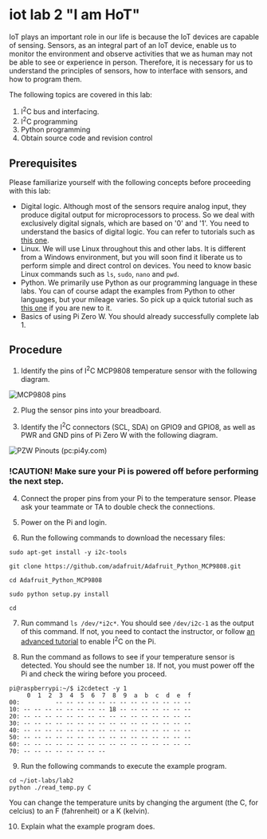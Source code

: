 # iot lab 2 "I am HoT"

IoT plays an important role in our life is because the IoT devices are capable of sensing. Sensors, as an integral part of an IoT device, enable us to monitor the environment and observe activities that we as human may not be able to see or experience in person. Therefore, it is necessary for us to understand the principles of sensors, how to interface with sensors, and how to program them.      

The following topics are covered in this lab:
1. I<sup>2</sup>C bus and interfacing.
2. I<sup>2</sup>C programming
3. Python programming
4. Obtain source code and revision control

## Prerequisites

Please familiarize yourself with the following concepts before proceeding with this lab:
* Digital logic. Although most of the sensors require analog input, they produce digital output for microprocessors to process. So we deal with exclusively digital signals, which are based on '0' and '1'. You need to understand the basics of digital logic. You can refer to tutorials such as [this one](https://learn.sparkfun.com/tutorials/digital-logic).
* Linux. We will use Linux throughout this and other labs. It is different from a Windows environment, but you will soon find it liberate us to perform simple and direct control on devices. You need to know basic Linux commands such as ```ls```, ```sudo```, ```nano``` and ```pwd```.
* Python. We primarily use Python as our programming language in these labs. You can of course adapt the examples from Python to other languages, but your mileage varies. So pick up a quick tutorial such as [this one](https://www.learnpython.org) if you are new to it.
* Basics of using Pi Zero W. You should already successfully complete lab 1.

## Procedure

1. Identify the pins of I<sup>2</sup>C MCP9808 temperature sensor with the following diagram.

![MCP9808 pins](https://cdn-learn.adafruit.com/assets/assets/000/015/726/original/adafruit_products_2.png?1396474366)

2. Plug the sensor pins into your breadboard.

3. Identify the I<sup>2</sup>C connectors (SCL, SDA) on GPIO9 and GPIO8, as well as PWR and GND pins of Pi Zero W with the following diagram.

![PZW Pinouts (pc:pi4y.com)](http://pi4j.com/images/j8header-zero.png)

### __!CAUTION!__ Make sure your Pi is powered off before performing the next step.

4. Connect the proper pins from your Pi to the temperature sensor. Please ask your teammate or TA to double check the connections.

5. Power on the Pi and login.

6. Run the following commands to download the necessary files:
```
sudo apt-get install -y i2c-tools
   
git clone https://github.com/adafruit/Adafruit_Python_MCP9808.git
   
cd Adafruit_Python_MCP9808
   
sudo python setup.py install

cd
```

7. Run command ```ls /dev/*i2c*```. You should see ```/dev/i2c-1``` as the output of this command. If not, you need to contact the instructor, or follow [an advanced tutorial](https://learn.sparkfun.com/tutorials/raspberry-pi-spi-and-i2c-tutorial) to enable I<sup>2</sup>C on the Pi.

8. Run the command as follows to see if your temperature sensor is detected. You should see the number ```18```. If not, you must power off the Pi and check the wiring before you proceed.
```
pi@raspberrypi:~/$ i2cdetect -y 1
     0  1  2  3  4  5  6  7  8  9  a  b  c  d  e  f
00:          -- -- -- -- -- -- -- -- -- -- -- -- --
10: -- -- -- -- -- -- -- -- 18 -- -- -- -- -- -- --
20: -- -- -- -- -- -- -- -- -- -- -- -- -- -- -- --
30: -- -- -- -- -- -- -- -- -- -- -- -- -- -- -- --
40: -- -- -- -- -- -- -- -- -- -- -- -- -- -- -- --
50: -- -- -- -- -- -- -- -- -- -- -- -- -- -- -- --
60: -- -- -- -- -- -- -- -- -- -- -- -- -- -- -- --
70: -- -- -- -- -- -- -- --
```

9. Run the following commands to execute the example program.
```
cd ~/iot-labs/lab2
python ./read_temp.py C
```

You can change the temperature units by changing the argument (the C, for celcius) to an F (fahrenheit) or a K (kelvin).

10. Explain what the example program does.
